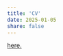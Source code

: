 ```yaml
---
title: 'CV'
date: 2025-01-05
share: false
---
```


<!-- You can view my CV [here](/uploads/cv.pdf). -->
  <a href="/uploads/cv.pdf" target="_blank" class="btn btn-primary">
    here.
  </a>
